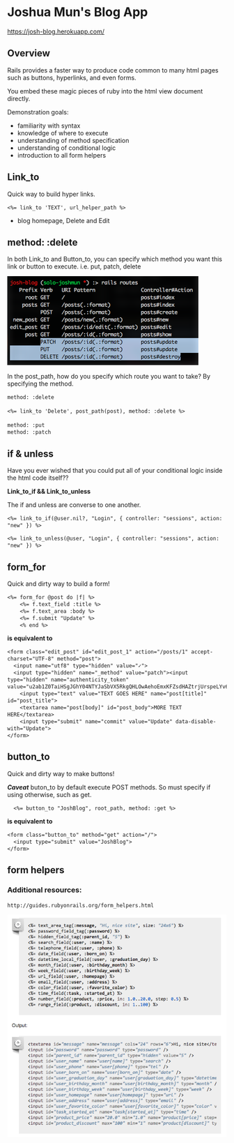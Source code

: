 # Joshua Mun's Blog App

https://josh-blog.herokuapp.com/

## Overview
Rails provides a faster way to produce code common to many html pages such as buttons, hyperlinks, and even forms.

You embed these magic pieces of ruby into the html view document directly.

Demonstration goals:
  - familiarity with syntax
  - knowledge of where to execute
  - understanding of method specification
  - understanding of conditional logic
  - introduction to all form helpers

## Link_to 
Quick way to build hyper links. 

```
<%= link_to 'TEXT', url_helper_path %>
```
  - blog homepage, Delete and Edit

## method: :delete
In both Link_to and Button_to, you can specify which method you want this link or button to execute. i.e. put, patch, delete

![Methods](app/assets/images/rails_routes.png?raw=true "Rails Routes")

In the post_path, how do you specify which route you want to take? By specifying the method.

```
method: :delete

<%= link_to 'Delete', post_path(post), method: :delete %>

method: :put
method: :patch
```

## if & unless
Have you ever wished that you could put all of your conditional logic inside the html code itself??

__Link_to_if && Link_to_unless__

The if and unless are converse to one another.

```
<%= link_to_if(@user.nil?, "Login", { controller: "sessions", action: "new" }) %>
```
```
<%= link_to_unless(@user, "Login", { controller: "sessions", action: "new" }) %>
```

## form_for
Quick and dirty way to build a form!

```
<%= form_for @post do |f| %>
    <%= f.text_field :title %>
    <%= f.text_area :body %>
    <%= f.submit "Update" %>
    <% end %>
```
__is equivalent to__
```
<form class="edit_post" id="edit_post_1" action="/posts/1" accept-charset="UTF-8" method="post">
  <input name="utf8" type="hidden" value="✓">
  <input type="hidden" name="_method" value="patch"><input type="hidden" name="authenticity_token" value="u2ab1Z0TaiHSgJGhY04NTYJaSbVX5RkgQHLOwAehoEmxKFZsdHAZtrjUrspeLYv6H5i23mEDToMou7KkGMsM1w==">
    <input type="text" value="TEXT GOES HERE" name="post[title]" id="post_title">
    <textarea name="post[body]" id="post_body">MORE TEXT HERE</textarea>
    <input type="submit" name="commit" value="Update" data-disable-with="Update">
</form>
```

## button_to
Quick and dirty way to make buttons!

*__Caveat__*
buton_to by default execute POST methods. So must specify if using otherwise, such as get.

```
  <%= button_to "JoshBlog", root_path, method: :get %>
```
__is equivalent to__
```
<form class="button_to" method="get" action="/">
  <input type="submit" value="JoshBlog">
</form>
```

## form helpers

### Additional resources:
```
http://guides.rubyonrails.org/form_helpers.html
```

![Form Helpers](app/assets/images/form_helpers.png?raw=true "Form Helpers")